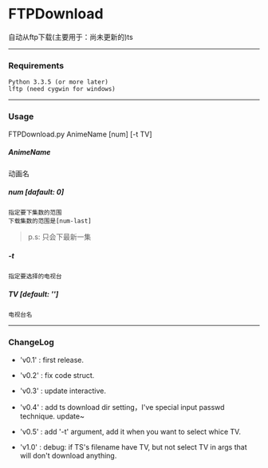 FTPDownload
===========

   自动从ftp下载(主要用于：尚未更新的)ts

------------------------

### Requirements

    Python 3.3.5 (or more later)
    lftp (need cygwin for windows)

------------------------
### Usage

   FTPDownload.py AnimeName [num] [-t TV]

##### AnimeName
   动画名

##### num [dafault: 0]
    指定要下集数的范围
    下载集数的范围是[num-last]
   
   >p.s: 只会下最新一集

##### -t
    指定要选择的电视台

##### TV [default: '']
    电视台名


------------------------
### ChangeLog

   * 'v0.1' : first release.

   * 'v0.2' : fix code struct.    

   * 'v0.3' : update interactive.

   * 'v0.4' : add ts download dir setting，I've special input passwd technique. update~

   * 'v0.5' : add '-t' argument, add it when you want to select whice TV.

   * 'v1.0' : debug: if TS's filename have TV, but not select TV in args that will don't download anything.
